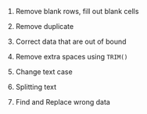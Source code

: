 1. Remove blank rows, fill out blank cells

2. Remove duplicate

3. Correct data that are out of bound

4. Remove extra spaces using `TRIM()`

5. Change text case

6. Splitting text

7. Find and Replace wrong data